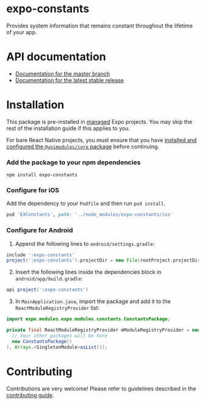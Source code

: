 # expo-constants

Provides system information that remains constant throughout the lifetime of your app.

# API documentation

- [Documentation for the master branch](https://github.com/expo/expo/blob/master/docs/pages/versions/unversioned/sdk/constants.md)
- [Documentation for the latest stable release](https://docs.expo.io/versions/latest/sdk/constants/)

# Installation

This package is pre-installed in [managed](https://docs.expo.io/versions/latest/introduction/managed-vs-bare/) Expo projects. You may skip the rest of the installation guide if this applies to you.

For bare React Native projects, you must ensure that you have [installed and configured the `@unimodules/core` package](https://github.com/unimodules/core) before continuing.

### Add the package to your npm dependencies

```
npm install expo-constants
```

### Configure for iOS

Add the dependency to your `Podfile` and then run `pod install`.

```ruby
pod 'EXConstants', path: '../node_modules/expo-constants/ios'
```

### Configure for Android

1. Append the following lines to `android/settings.gradle`:

```gradle
include ':expo-constants'
project(':expo-constants').projectDir = new File(rootProject.projectDir, '../node_modules/expo-constants/android')
```

2. Insert the following lines inside the dependencies block in `android/app/build.gradle`:
```gradle
api project(':expo-constants')
```

3. In `MainApplication.java`, import the package and add it to the `ReactModuleRegistryProvider` list:
```java
import expo.modules.expo.modules.constants.ConstantsPackage;
```
```java
private final ReactModuleRegistryProvider mModuleRegistryProvider = new ReactModuleRegistryProvider(Arrays.<Package>asList(
  // Your other packages will be here
  new ConstantsPackage()
), Arrays.<SingletonModule>asList());
```

# Contributing

Contributions are very welcome! Please refer to guidelines described in the [contributing guide]( https://github.com/expo/expo#contributing).
